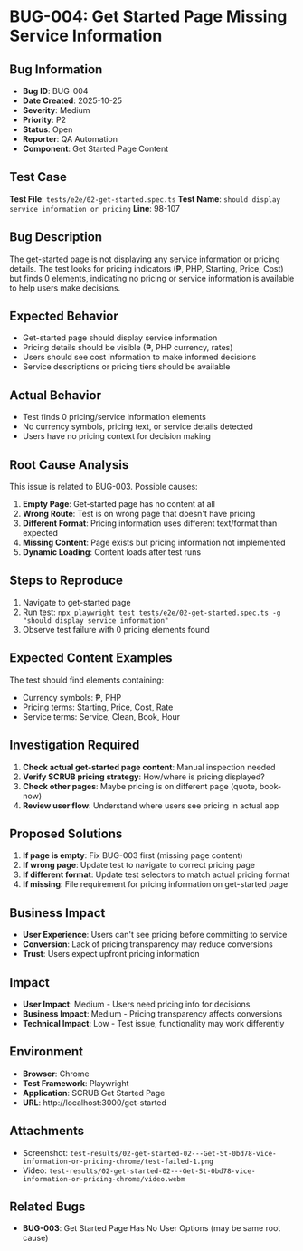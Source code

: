 # BUG-004: Get Started Page Missing Service Information

## Bug Information
- **Bug ID**: BUG-004
- **Date Created**: 2025-10-25
- **Severity**: Medium
- **Priority**: P2
- **Status**: Open
- **Reporter**: QA Automation
- **Component**: Get Started Page Content

## Test Case
**Test File**: `tests/e2e/02-get-started.spec.ts`
**Test Name**: `should display service information or pricing`
**Line**: 98-107

## Bug Description
The get-started page is not displaying any service information or pricing details. The test looks for pricing indicators (₱, PHP, Starting, Price, Cost) but finds 0 elements, indicating no pricing or service information is available to help users make decisions.

## Expected Behavior
- Get-started page should display service information
- Pricing details should be visible (₱, PHP currency, rates)
- Users should see cost information to make informed decisions
- Service descriptions or pricing tiers should be available

## Actual Behavior
- Test finds 0 pricing/service information elements
- No currency symbols, pricing text, or service details detected
- Users have no pricing context for decision making

## Root Cause Analysis
This issue is related to BUG-003. Possible causes:
1. **Empty Page**: Get-started page has no content at all
2. **Wrong Route**: Test is on wrong page that doesn't have pricing
3. **Different Format**: Pricing information uses different text/format than expected
4. **Missing Content**: Page exists but pricing information not implemented
5. **Dynamic Loading**: Content loads after test runs

## Steps to Reproduce
1. Navigate to get-started page
2. Run test: `npx playwright test tests/e2e/02-get-started.spec.ts -g "should display service information"`
3. Observe test failure with 0 pricing elements found

## Expected Content Examples
The test should find elements containing:
- Currency symbols: ₱, PHP
- Pricing terms: Starting, Price, Cost, Rate
- Service terms: Service, Clean, Book, Hour

## Investigation Required
1. **Check actual get-started page content**: Manual inspection needed
2. **Verify SCRUB pricing strategy**: How/where is pricing displayed?
3. **Check other pages**: Maybe pricing is on different page (quote, book-now)
4. **Review user flow**: Understand where users see pricing in actual app

## Proposed Solutions
1. **If page is empty**: Fix BUG-003 first (missing page content)
2. **If wrong page**: Update test to navigate to correct pricing page
3. **If different format**: Update test selectors to match actual pricing format
4. **If missing**: File requirement for pricing information on get-started page

## Business Impact
- **User Experience**: Users can't see pricing before committing to service
- **Conversion**: Lack of pricing transparency may reduce conversions
- **Trust**: Users expect upfront pricing information

## Impact
- **User Impact**: Medium - Users need pricing info for decisions
- **Business Impact**: Medium - Pricing transparency affects conversions
- **Technical Impact**: Low - Test issue, functionality may work differently

## Environment
- **Browser**: Chrome
- **Test Framework**: Playwright
- **Application**: SCRUB Get Started Page
- **URL**: http://localhost:3000/get-started

## Attachments
- Screenshot: `test-results/02-get-started-02---Get-St-0bd78-vice-information-or-pricing-chrome/test-failed-1.png`
- Video: `test-results/02-get-started-02---Get-St-0bd78-vice-information-or-pricing-chrome/video.webm`

## Related Bugs
- **BUG-003**: Get Started Page Has No User Options (may be same root cause)

